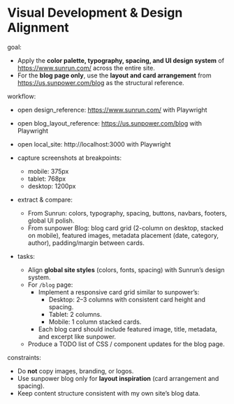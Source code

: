 # Visual Development & Design Alignment

goal:
  - Apply the **color palette, typography, spacing, and UI design system** of https://www.sunrun.com/ across the entire site.
  - For the **blog page only**, use the **layout and card arrangement** from https://us.sunpower.com/blog as the structural reference.

workflow:
  - open design_reference: https://www.sunrun.com/ with Playwright
  - open blog_layout_reference: https://us.sunpower.com/blog with Playwright
  - open local_site: http://localhost:3000 with Playwright

  - capture screenshots at breakpoints:
      - mobile: 375px
      - tablet: 768px
      - desktop: 1200px

  - extract & compare:
      - From Sunrun: colors, typography, spacing, buttons, navbars, footers, global UI polish.
      - From sunpower Blog: blog card grid (2-column on desktop, stacked on mobile), featured images, metadata placement (date, category, author), padding/margin between cards.

  - tasks:
      - Align **global site styles** (colors, fonts, spacing) with Sunrun’s design system.
      - For `/blog` page:
          - Implement a responsive card grid similar to sunpower’s:
              - Desktop: 2–3 columns with consistent card height and spacing.
              - Tablet: 2 columns.
              - Mobile: 1 column stacked cards.
          - Each blog card should include featured image, title, metadata, and excerpt like sunpower.
      - Produce a TODO list of CSS / component updates for the blog page.

constraints:
  - Do **not** copy images, branding, or logos.
  - Use sunpower blog only for **layout inspiration** (card arrangement and spacing).
  - Keep content structure consistent with my own site’s blog data.
